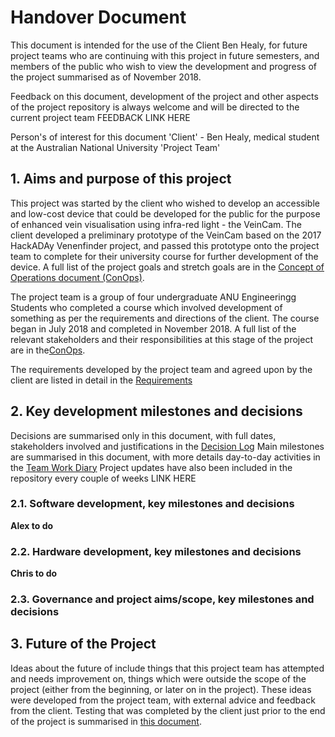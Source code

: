 # Handover Document

This document is intended for the use of the Client Ben Healy, for future project teams who are continuing with this project in future semesters, and members of the public who wish to view the development and progress of the project summarised as of November 2018.

Feedback on this document, development of the project and other aspects of the project repository is always welcome and will be directed to the current project team FEEDBACK LINK HERE


Person's of interest for this document
'Client' - Ben Healy, medical student at the Australian National University
'Project Team'

## 1. Aims and purpose of this project
This project was started by the client who wished to develop an accessible and low-cost device that could be developed for the public for the purpose of enhanced vein visualisation using infra-red light - the VeinCam.
The client developed a preliminary prototype of the VeinCam based on the 2017 HackADAy Venenfinder project, and passed this prototype onto the project team to complete for their university course for further development of the device.
A full list of the project goals and stretch goals are in the [Concept of Operations document (ConOps)](/docs/CONOPS.md).

The project team is a group of four undergraduate ANU Engineeringg Students who completed a course which involved development of something as per the requirements and directions of the client. The course began in July 2018 and completed in November 2018.
A full list of the relevant stakeholders and their responsibilities at this stage of the project are
in the[ConOps](/docs/CONOPS.md).

The requirements developed by the project team and agreed upon by the client are listed in detail in the [Requirements](/docs/REQUIREMENTS.md)



## 2. Key development milestones and decisions
Decisions are summarised only in this document, with full dates, stakeholders involved and justifications in the [Decision Log](/docs/Decision-Log.md)
Main milestones are summarised in this document, with more details day-to-day activities in the [Team Work Diary](/docs/Team-Work-Diary.md)
Project updates have also been included in the repository every couple of weeks LINK HERE


### 2.1. Software development, key milestones and decisions
**Alex to do**


### 2.2. Hardware development, key milestones and decisions
**Chris to do**


### 2.3. Governance and project aims/scope, key milestones and decisions


## 3. Future of the Project
Ideas about the future of include things that this project team has attempted and needs improvement on, things which were
outside the scope of the project (either from the beginning, or later on in the project).
These ideas were developed from the project team, with external advice and feedback from the client.
Testing that was completed by the client just prior to the end of the project is summarised in [this document](/Resources/Client-Feedback-VeinCam-Testing.md).
